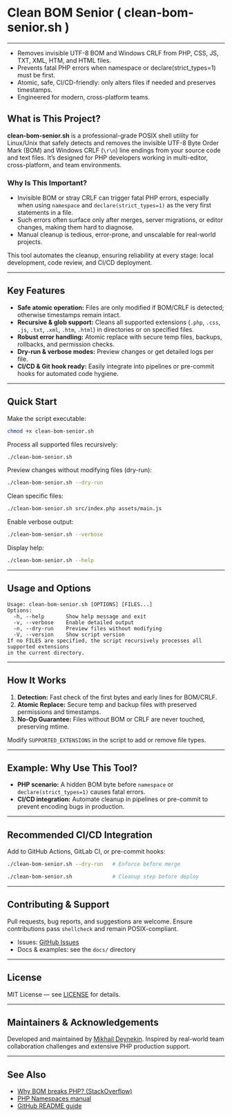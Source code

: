 # Clean BOM Senior ( clean-bom-senior.sh )
***
- Removes invisible UTF-8 BOM and Windows CRLF from PHP, CSS, JS, TXT, XML, HTM, and HTML files.
- Prevents fatal PHP errors when namespace or declare(strict_types=1) must be first.
- Atomic, safe, CI/CD-friendly: only alters files if needed and preserves timestamps.
- Engineered for modern, cross-platform teams.


## What is This Project?

**clean-bom-senior.sh** is a professional-grade POSIX shell utility for Linux/Unix that safely detects and removes the invisible UTF-8 Byte Order Mark (BOM) and Windows CRLF (`\r\n`) line endings from your source code and text files. It’s designed for PHP developers working in multi-editor, cross-platform, and team environments.

### Why Is This Important?

- Invisible BOM or stray CRLF can trigger fatal PHP errors, especially when using `namespace` and `declare(strict_types=1)` as the very first statements in a file.  
- Such errors often surface only after merges, server migrations, or editor changes, making them hard to diagnose.  
- Manual cleanup is tedious, error-prone, and unscalable for real-world projects.

This tool automates the cleanup, ensuring reliability at every stage: local development, code review, and CI/CD deployment.

***

## Key Features

- **Safe atomic operation:** Files are only modified if BOM/CRLF is detected; otherwise timestamps remain intact.  
- **Recursive & glob support:** Cleans all supported extensions (`.php`, `.css`, `.js`, `.txt`, `.xml`, `.htm`, `.html`) in directories or on specified files.  
- **Robust error handling:** Atomic replace with secure temp files, backups, rollbacks, and permission checks.  
- **Dry-run & verbose modes:** Preview changes or get detailed logs per file.  
- **CI/CD & Git hook ready:** Easily integrate into pipelines or pre-commit hooks for automated code hygiene.

***

## Quick Start

Make the script executable:

```bash
chmod +x clean-bom-senior.sh
```

Process all supported files recursively:

```bash
./clean-bom-senior.sh
```

Preview changes without modifying files (dry-run):

```bash
./clean-bom-senior.sh --dry-run
```

Clean specific files:

```bash
./clean-bom-senior.sh src/index.php assets/main.js
```

Enable verbose output:

```bash
./clean-bom-senior.sh --verbose
```

Display help:

```bash
./clean-bom-senior.sh --help
```

***

## Usage and Options

```text
Usage: clean-bom-senior.sh [OPTIONS] [FILES...]
Options:
  -h, --help       Show help message and exit
  -v, --verbose    Enable detailed output
  -n, --dry-run    Preview files without modifying
  -V, --version    Show script version
If no FILES are specified, the script recursively processes all supported extensions
in the current directory.
```

***

## How It Works

1. **Detection:** Fast check of the first bytes and early lines for BOM/CRLF.  
2. **Atomic Replace:** Secure temp and backup files with preserved permissions and timestamps.  
3. **No-Op Guarantee:** Files without BOM or CRLF are never touched, preserving mtime.

Modify `SUPPORTED_EXTENSIONS` in the script to add or remove file types.

***

## Example: Why Use This Tool?

- **PHP scenario:** A hidden BOM byte before `namespace` or `declare(strict_types=1)` causes fatal errors.  
- **CI/CD integration:** Automate cleanup in pipelines or pre-commit to prevent encoding bugs in production.

***

## Recommended CI/CD Integration

Add to GitHub Actions, GitLab CI, or pre-commit hooks:

```bash
./clean-bom-senior.sh --dry-run   # Enforce before merge
```
```bash
./clean-bom-senior.sh             # Cleanup step before deploy
```

***

## Contributing & Support

Pull requests, bug reports, and suggestions are welcome. Ensure contributions pass `shellcheck` and remain POSIX-compliant.

- Issues: [GitHub Issues](https://github.com/YOUR_REPO/clean-bom-senior/issues)  
- Docs & examples: see the `docs/` directory

***

## License

MIT License — see [LICENSE](LICENSE) for details.

***

## Maintainers & Acknowledgements

Developed and maintained by [Mikhail Deynekin](https://deynekin.com). Inspired by real-world team collaboration challenges and extensive PHP production support.

***

## See Also

- [Why BOM breaks PHP? (StackOverflow)](https://stackoverflow.com/questions/21433086/fatal-error-namespace-declaration-statement-has-to-be-the-very-first-statement)  
- [PHP Namespaces manual](https://www.php.net/manual/en/language.namespaces.definition.php)  
- [GitHub README guide](https://docs.github.com/ru/repositories/managing-your-repositorys-settings-and-features/customizing-your-repository/about-readmes)
